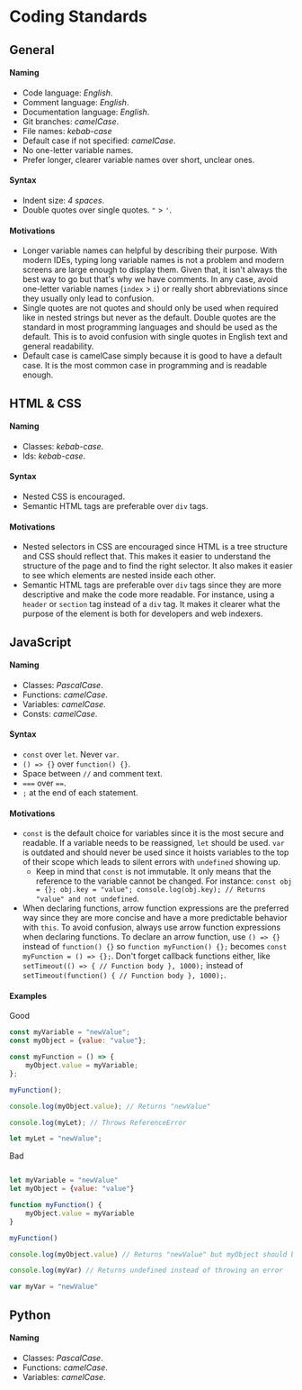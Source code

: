 # Coding Standards


## General
#### Naming
- Code language: *English*.
- Comment language: *English*.
- Documentation language: *English*.
- Git branches: *camelCase*.
- File names: *kebab-case*
- Default case if not specified: *camelCase*.
- No one-letter variable names.
- Prefer longer, clearer variable names over short, unclear ones.

#### Syntax
- Indent size: *4 spaces*.
- Double quotes over single quotes. `"` > `'`.

#### Motivations
- Longer variable names can helpful by describing their purpose. With modern IDEs, typing long variable names is not a problem and modern screens are large enough to display them. Given that, it isn't always the best way to go but that's why we have comments. In any case, avoid one-letter variable names (`index` > `i`) or really short abbreviations since they usually only lead to confusion.
- Single quotes are not quotes and should only be used when required like in nested strings but never as the default. Double quotes are the standard in most programming languages and should be used as the default. This is to avoid confusion with single quotes in English text and general readability.
- Default case is camelCase simply because it is good to have a default case. It is the most common case in programming and is readable enough.


## HTML & CSS
#### Naming
- Classes: *kebab-case*.
- Ids: *kebab-case*.

#### Syntax
- Nested CSS is encouraged.
- Semantic HTML tags are preferable over `div` tags.

#### Motivations
- Nested selectors in CSS are encouraged since HTML is a tree structure and CSS should reflect that. This makes it easier to understand the structure of the page and to find the right selector. It also makes it easier to see which elements are nested inside each other.
- Semantic HTML tags are preferable over `div` tags since they are more descriptive and make the code more readable. For instance, using a `header` or `section` tag instead of a `div` tag. It makes it clearer what the purpose of the element is both for developers and web indexers.

## JavaScript
#### Naming
- Classes: *PascalCase*.
- Functions: *camelCase*.
- Variables: *camelCase*.
- Consts: *camelCase*.

#### Syntax
- `const` over `let`. Never `var`.
- `() => {}` over `function() {}`.
- Space between `//` and comment text.
- `===` over `==`.
- `;` at the end of each statement.

#### Motivations
- `const` is the default choice for variables since it is the most secure and readable. If a variable needs to be reassigned, `let` should be used. `var` is outdated and should never be used since it hoists variables to the top of their scope which leads to silent errors with `undefined` showing up.
  - Keep in mind that `const` is not immutable. It only means that the reference to the variable cannot be changed. For instance: `const obj = {}; obj.key = "value"; console.log(obj.key); // Returns "value" and not undefined`.
- When declaring functions, arrow function expressions are the preferred way since they are more concise and have a more predictable behavior with `this`. To avoid confusion, always use arrow function expressions when declaring functions. To declare an arrow function, use `() => {}` instead of `function() {}` so `function myFunction() {};` becomes `const myFunction = () => {};`. Don't forget callback functions either, like `setTimeout(() => { // Function body }, 1000);` instead of `setTimeout(function() { // Function body }, 1000);`.

#### Examples
Good
```javascript
const myVariable = "newValue";
const myObject = {value: "value"};

const myFunction = () => {
    myObject.value = myVariable;
};

myFunction();

console.log(myObject.value); // Returns "newValue"

console.log(myLet); // Throws ReferenceError

let myLet = "newValue";
```

Bad
```javascript

let myVariable = "newValue"
let myObject = {value: "value"}

function myFunction() {
    myObject.value = myVariable
}

myFunction()

console.log(myObject.value) // Returns "newValue" but myObject should be a const 

console.log(myVar) // Returns undefined instead of throwing an error

var myVar = "newValue"
```


## Python 
#### Naming
- Classes: *PascalCase*.
- Functions: *camelCase*.
- Variables: *camelCase*.